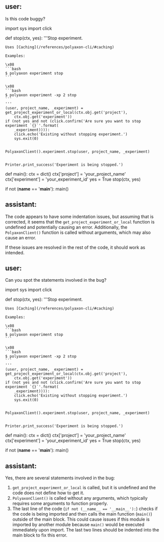 ## user:
Is this code buggy?

































import sys
import click






def stop(ctx, yes):
    '''Stop experiment.

    Uses [Caching](/references/polyaxon-cli/#caching)

    Examples:

    \x08
    ```bash
    $ polyaxon experiment stop
    ```

    \x08
    ```bash
    $ polyaxon experiment -xp 2 stop
    ```
    '''
    (user, project_name, _experiment) = get_project_experiment_or_local(ctx.obj.get('project'), 
        ctx.obj.get('experiment'))
    if (not yes and not (click.confirm('Are sure you want to stop experiment `{}`'.format(
        _experiment)))):
        click.echo('Existing without stopping experiment.')
        sys.exit(0)
    
    
    PolyaxonClient().experiment.stop(user, project_name, _experiment)
    
    
    Printer.print_success('Experiment is being stopped.')

def main():
    ctx = dict()
    ctx['project'] = 'your_project_name'
    ctx['experiment'] = 'your_experiment_id'
    yes = True
    stop(ctx, yes)

if not (__name__ == '__main__'):
    main()

## assistant:
The code appears to have some indentation issues, but assuming that is corrected, it seems that the `get_project_experiment_or_local` function is undefined and potentially causing an error. Additionally, the `PolyaxonClient()` function is called without arguments, which may also cause an error. 

If these issues are resolved in the rest of the code, it should work as intended.

## user:
Can you spot the statements involved in the bug?

































import sys
import click






def stop(ctx, yes):
    '''Stop experiment.

    Uses [Caching](/references/polyaxon-cli/#caching)

    Examples:

    \x08
    ```bash
    $ polyaxon experiment stop
    ```

    \x08
    ```bash
    $ polyaxon experiment -xp 2 stop
    ```
    '''
    (user, project_name, _experiment) = get_project_experiment_or_local(ctx.obj.get('project'), 
        ctx.obj.get('experiment'))
    if (not yes and not (click.confirm('Are sure you want to stop experiment `{}`'.format(
        _experiment)))):
        click.echo('Existing without stopping experiment.')
        sys.exit(0)
    
    
    PolyaxonClient().experiment.stop(user, project_name, _experiment)
    
    
    Printer.print_success('Experiment is being stopped.')

def main():
    ctx = dict()
    ctx['project'] = 'your_project_name'
    ctx['experiment'] = 'your_experiment_id'
    yes = True
    stop(ctx, yes)

if not (__name__ == '__main__'):
    main()

## assistant:
Yes, there are several statements involved in the bug:

1. `get_project_experiment_or_local` is called, but it is undefined and the code does not define how to get it.
2. `PolyaxonClient()` is called without any arguments, which typically requires some arguments to function properly.
3. The last line of the code (`if not (__name__ == '__main__'):`) checks if the code is being imported and then calls the main function (`main()`) outside of the main block. This could cause issues if this module is imported by another module because `main()` would be executed immediately upon import. The last two lines should be indented into the main block to fix this error.


